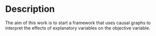# Description

The aim of this work is to start a framework that uses causal graphs to interpret the effects
of explanatory variables on the objective variable.
